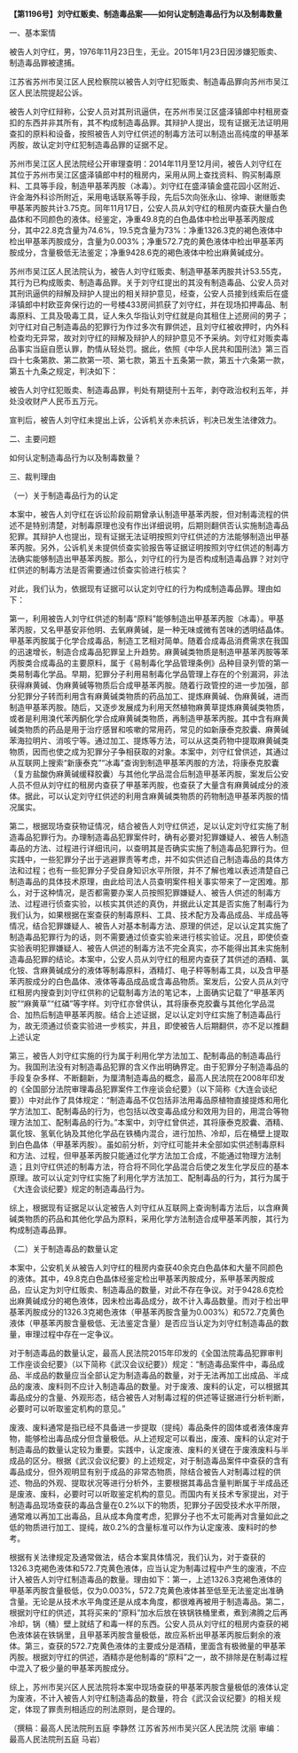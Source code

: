 **【第1196号】刘守红贩卖、制造毒品案——如何认定制造毒品行为以及制毒数量**

一、基本案情

被告人刘守红，男，1976年11月23日生，无业。2015年1月23日因涉嫌犯贩卖、制造毒品罪被逮捕。

江苏省苏州市吴江区人民检察院以被告人刘守红犯贩卖、制造毒品罪向苏州市吴江区人民法院提起公诉。

被告人刘守红辩称，公安人员对其刑讯逼供，在苏州市吴江区盛泽镇郎中村租房查扣的东西并非其所有，其不构成制造毒品罪。其辩护人提出，现有证据无法证明用查扣的原料和设备，按照被告人刘守红供述的制毒方法可以制造出高纯度的甲基苯丙胺，故认定刘守红犯制造毒品罪的证据不足。

苏州市吴江区人民法院经公开审理查明：2014年11月至12月间，被告人刘守红在其位于苏州市吴江区盛泽镇郎中村的租房内，采用从网上查找资料、购买制毒原料、工具等手段，制造甲基苯丙胺（冰毒）。刘守红在盛泽镇金盛花园小区附近、许金海外科诊所附近，采用电话联系等手段，先后5次向张永山、徐坤、谢继贩卖甲基苯丙胺共计3.75克。同年11月17日，公安人员从刘守红的租房内查获大量白色晶体和不同颜色的液体。经鉴定，净重49.8克的白色晶体中检出甲基苯丙胺成分，其中22.8克含量为74.6%，19.5克含量为73%：净重1326.3克的褐色液体中检出甲基苯丙胺成分，含量为0.003%；净重572.7克的黄色液体中检出甲基苯丙胺成分，含量极低无法鉴定；净重9428.6克的褐色液体中检出麻黄碱成分。

苏州市吴江区人民法院认为，被告人刘守红贩卖、制造甲基苯丙胺共计53.55克，其行为已构成贩卖、制造毒品罪。关于刘守红提出的其没有制造毒品、公安人员对其刑讯逼供的辩解及辩护人提出的相关辩护意见，经查，公安人员接到线索后在盛泽镇郎中村欧亚奔保行边的一号楼433房间抓获了刘守红，并在现场扣押毒品、制毒原料、工具及吸毒工具，证人朱久华指认刘守红就是向其租住上述房间的男子；刘守红对自己制造毒品的犯罪行为作过多次有罪供述，且刘守红被收押时，内外科检查均无异常，故对刘守红的辩解及辩护人的辩护意见不予采纳。刘守红对贩卖毒品事实当庭自愿认罪，酌情从轻处罚。据此，依照《中华人民共和国刑法》第三百四十七条第款、第二款第一项、第七款，第五十五条第一款，第五十六条第一款，第五十九条之规定，判决如下：

被告人刘守红犯贩卖、制造毒品罪，判处有期徒刑十五年，剥夺政治权利五年，并处没收财产人民币五万元。

宣判后，被告人刘守红未提出上诉，公诉机关亦未抗诉，判决已发生法律效力。

二、主要问题

如何认定制造毒品行为以及制毒数量？

三、裁判理由

（一）关于制造毒品行为的认定

本案中，被告人刘守红在诉讼阶段前期曾承认制造甲基苯丙胺，但对制毒流程的供述不是特别清楚，对制毒原理也没有作出详细说明，后期则翻供否认实施制造毒品犯罪。其辩护人也提出，现有证据无法证明按照刘守红供述的方法能够制造出甲基苯丙胺。另外，公诉机关未提供侦查实验报告等证据证明按照刘守红供述的制毒方法确实能够制造出甲基苯丙胺。那么，刘守红的行为是否构成制造毒品罪？对刘守红供述的制毒方法是否需要通过侦查实验进行核实？

对此，我们认为，依据现有证据可以认定刘守红的行为构成制造毒品罪。理由如下：

第一，利用被告人刘守红供述的制毒“原料”能够制造出甲基苯丙胺（冰毒）。甲基苯丙胺，又名甲基安非他明、去氧麻黄碱，是一种无味或微有苦味的透明结晶体。甲基苯丙胺属于化学合成毒品，制造工艺相对简单。随着合成毒品消费需求在我国的迅速增长，制造合成毒品犯罪呈上升趋势。麻黄碱类物质是制造甲基苯丙胺等苯丙胺类合成毒品的主要原料，属于《易制毒化学品管理条例》品种目录列管的第一类易制毒化学品。早期，犯罪分子利用易制毒化学品管理上存在的个别漏洞，非法获得麻黄碱、伪麻黄碱等物质后合成甲基苯丙胺。随着行政管控的进一步加强，部分犯罪分子转而利用含有麻黄碱类物质的药品加工、提炼麻黄碱、伪麻黄碱，进而制造甲基苯丙胺。随后，又逐步发展成为利用天然植物麻黄草提炼麻黄碱类物质，或者是利用溴代苯丙酮化学合成麻黄碱类物质，再制造甲基苯丙胺。其中含有麻黄碱类物质的药品是用于治疗感冒和咳嗽的常用药，常见的如新康泰克胶囊、麻黄碱苯海拉明片、消咳宁等。通过加工、提炼等方法，可以从这类药物中提取麻黄碱类物质，因而也使之成为犯罪分子争相获取的对象。本案中，刘守红曾供述，其通过从互联网上搜索“新康泰克”“冰毒”查询到制造甲基苯丙胺的方法，将康泰克胶囊（复方盐酸伪麻黄碱缓释胶囊）与其他化学品混合后制造甲基苯丙胺，案发后公安人员不但从刘守红的租房内查获了甲基苯丙胺，也查获了大量含有麻黄碱成分的液体。据此，可以认定刘守红供述的利用含麻黄碱类物质的药物制造甲基苯丙胺的情况属实。

第二，根据现场查获物证情况，结合被告人刘守红供述，足以认定刘守红实施了制造毒品犯罪行为。办理制造毒品犯罪案件时，确有必要对犯罪嫌疑人、被告人制造毒品的方法、过程进行详细讯问，以查明其是否确实实施了制造毒品犯罪行为。但实践中，一些犯罪分子出于逃避罪责等考虑，并不如实供述自己制造毒品的具体方法和过程；也有一些犯罪分子受自身知识水平所限，并不了解也难以表述清楚自己制造毒品的具体技术原理，由此给司法人员查明案件相关事实带来了一定困难。那么，对于这种情况，是否都需要办案人员按照犯罪嫌疑人、被告人供述的制毒方法、过程进行侦查实验，以核实其供述的真伪，并据此认定其是否实施了制毒行为我们认为，如果根据在案查获的制毒原料、工具、技术配方及毒品成品、半成品等情况，结合犯罪嫌疑人、被告人对基本制毒方法、原理的供述，足以认定其实施了制造毒品犯罪行为的话，则不需要通过侦查实验来进行核实验证。况且，即使侦查实验表明犯罪嫌疑人、被告人供述的制毒方法不完全真实，亦不能得出其未实施制造毒品犯罪的结论。本案中，公安人员从刘守红的租房内查获了其供述的酒精、氯化铵、含麻黄碱成分的液体等制毒原料，酒精灯、电子秤等制毒工具，以及含甲基苯丙胺成分的白色晶体、液体等毒品成品或含毒品物质。案发后，公安人员从刘守红租房内搜查到刘守红供称的记载制毒方法的笔记本，上面确实记载了“甲基苯丙胺”“麻黄草”“红磷”等字样。刘守红亦曾供认，其将康泰克胶囊与其他化学品混合、加热后制造甲基苯丙胺。结合上述证据，足以认定刘守红实施了制造毒品行为，故无须通过侦查实验进一步核实，并且，即使被告人后期翻供，亦不足以推翻上述认定

第三，被告人刘守红实施的行为属于利用化学方法加工、配制毒品的制造毒品行为。我国刑法没有对制造毒品犯罪的含义作出明确界定。由于犯罪分子制造毒品的手段复杂多样、不断翻新，为厘清制造毒品的概念，最高人民法院在2008年印发的《全国部分法院审理毒品犯罪案件工作座谈会纪要》（以下简称《大连会谈纪要》）中对此作了具体规定：“制造毒品不仅包括非法用毒品原植物直接提炼和用化学方法加工、配制毒品的行为，也包括以改变毒品成分和效用为目的，用混合等物理方法加工、配制毒品的行为。”本案中，刘守红曾供述，其将康泰克胶囊、酒精、氯化铵、氢氧化钠及其他化学品在铁桶内混合，进行加热、冷却，后在桶壁上提取到白色晶体（甲基苯丙胺）。虽如前分析，刘守红可能并未全部如实供述制毒原料和方法、过程，但甲基苯丙胺只能通过化学方法加工合成，不能通过物理方法制造；且刘守红供述的制毒方法，符合将不同化学品混合后使之发生化学反应的基本原理。故可以认定刘守红实施了利用化学方法加工、配制毒品的行为，其行为属于《大连会谈纪要》规定的制造毒品行为。

综上，根据现有证据足以认定被告人刘守红从互联网上查询制毒方法后，以含麻黄碱类物质的药品和其他化学品为原料，采用化学方法制造合成甲基苯丙胺，其行为构成制造毒品罪。

（二）关于制造毒品的数量认定

本案中，公安机关从被告人刘守红的租房内查获40余克白色晶体和大量不同颜色的液体。其中，49.8克白色晶体经鉴定检出甲基苯丙胺成分，系甲基苯丙胺成品，应认定为刘守红贩卖、制造毒品的数量，对此不存在争议。对于9428.6克检出麻黄碱成分的褐色液体，因未检出毒品成分，故不计入毒品数量。而对于检出甲基苯丙胺成分的1326.3克褐色液体（甲基苯丙胺含量为0.003%）和572.7克黄色液体（甲基苯丙胺含量极低、无法鉴定含量）是否应当认定为刘守红制造毒品的数量，审理过程中存在一定争议。

对于制造毒品的数量认定，最高人民法院2015年印发的《全国法院毒品犯罪审判工作座谈会纪要》（以下简称《武汉会议纪要》）规定：“制造毒品案件中，毒品成品、半成品的数量应当全部认定为制造毒品的数量，对于无法再加工出成品、半成品的废液、废料则不应计入制造毒品的数量。对于废液、废料的认定，可以根据其毒品成分的含量、外观形态，结合被告人对制毒过程的供述等证据进行分析判断，必要时可以听取鉴定机构的意见。”

废液、废料通常是指已经不具备进一步提取（提纯）毒品条件的固体或者液体废弃物，能够检出毒品成分但含量极低。从上述规定可以看出，废液、废料的认定对于制造毒品的数量认定较为重要。实践中，认定废液、废料的关键在于废液废料与半成品的区分。根据《武汉会议纪要》的上述规定，对于制造毒品案件中查获的含有毒品成分，但外观明显有别于成品的非常态物质，除结合被告人对制毒过程的供述、物品的外观、提取状况等进行分析外，主要根据其毒品含量判断属于半成品还是废液、废料，必要时可以听取鉴定机构的意见。而国内有关技术专家提出，对于制造毒品现场查获的毒品含量在0.2%以下的物质，犯罪分子因受技术水平所限，通常难以再加工出毒品，且从成本角度考虑，犯罪分子也不太可能再对含量如此之低的物质进行加工、提纯，故0.2%的含量标准可以作为认定废液、废料时的参考。

根据有关法律规定及通常做法，结合本案具体情况，我们认为，对于查获的1326.3克褐色液体和572.7克黄色液体，应当认定为制毒过程中产生的废液，不应计入被告人刘守红制造毒品的数量。理由如下：第一，上述1326.3克褐色液体的甲基苯丙胺含量极低，仅为0.003%，572.7克黄色液体甚至低至无法鉴定出准确含量。无论是从技术水平角度还是从成本角度，都很难再被用于制造毒品。第二，根据刘守红的供述，其将买来的“原料”加水后放在铁锅铁桶里煮，煮到沸腾之后再冷却，锅（桶）壁上就结了和毒一样的东西。公安人员从刘守红的租房内查获的褐色液体装在铁锅里，且甲基苯丙胺含量极低，故应系析出甲基苯丙胺后剩余的液体。第三，查获的572.7克黄色液体的主要成分是酒精，里面含有极微量的甲基苯丙胺。根据刘守红的供述，酒精亦是他制毒的“原料”之一，故不排除是在制毒过程中混入了极少量的甲基苯丙胺成分。

综上，苏州市吴兴区人民法院将本案中现场查获的甲基苯丙胺含量极低的液体认定为废液，不计入被告人刘守红制造毒品的数量，符合《武汉会议纪要》的相关规定，体现了罪责刑相适应的刑法原则，是合理的。

（撰稿：最高人民法院刑五庭 李静然 江苏省苏州市吴兴区人民法院 沈丽 审编：最高人民法院刑五庭 马岩）